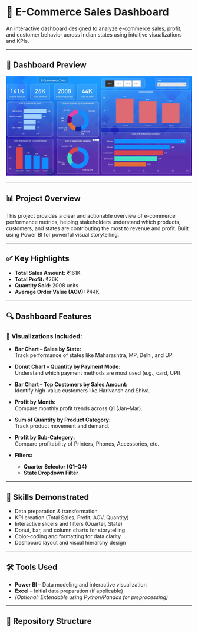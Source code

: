 # 🛒 E-Commerce Sales Dashboard

An interactive dashboard designed to analyze e-commerce sales, profit, and customer behavior across Indian states using intuitive visualizations and KPIs.

---

## 📸 Dashboard Preview

![E-Commerce Dashboard](Dashboard.jpg)

---

## 📊 Project Overview

This project provides a clear and actionable overview of e-commerce performance metrics, helping stakeholders understand which products, customers, and states are contributing the most to revenue and profit. Built using Power BI for powerful visual storytelling.

---

## ✅ Key Highlights

- **Total Sales Amount:** ₹161K  
- **Total Profit:** ₹26K  
- **Quantity Sold:** 2008 units  
- **Average Order Value (AOV):** ₹44K  

---

## 🔍 Dashboard Features

### 📌 Visualizations Included:

- **Bar Chart – Sales by State:**  
  Track performance of states like Maharashtra, MP, Delhi, and UP.

- **Donut Chart – Quantity by Payment Mode:**  
  Understand which payment methods are most used (e.g., card, UPI).

- **Bar Chart – Top Customers by Sales Amount:**  
  Identify high-value customers like Harivansh and Shiva.

- **Profit by Month:**  
  Compare monthly profit trends across Q1 (Jan–Mar).

- **Sum of Quantity by Product Category:**  
  Track product movement and demand.

- **Profit by Sub-Category:**  
  Compare profitability of Printers, Phones, Accessories, etc.

- **Filters:**  
  - **Quarter Selector (Q1–Q4)**  
  - **State Dropdown Filter**

---

## 🧠 Skills Demonstrated

- Data preparation & transformation  
- KPI creation (Total Sales, Profit, AOV, Quantity)  
- Interactive slicers and filters (Quarter, State)  
- Donut, bar, and column charts for storytelling  
- Color-coding and formatting for data clarity  
- Dashboard layout and visual hierarchy design

---

## 🛠️ Tools Used

- **Power BI** – Data modeling and interactive visualization  
- **Excel** – Initial data preparation (if applicable)  
- *(Optional: Extendable using Python/Pandas for preprocessing)*

---

## 📁 Repository Structure

